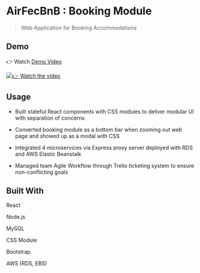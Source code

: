# AirFecBnB : Booking Module

> Web Application for Booking Accommodations 

## Demo


👉 Watch [Demo Video](https://www.youtube.com/watch?v=ZaMoZ0U07QY)

[![👉 Watch the video](https://media.giphy.com/media/2scmhVtxeTbb5dnej1/giphy.gif)](https://www.youtube.com/watch?v=ZaMoZ0U07QY)

## Usage


- Built stateful React components with CSS modules to deliver modular UI with separation of concerns

- Converted booking module as a bottom bar when zooming out web page and showed up as a modal with CSS

- Integrated 4 microservices via Express proxy server deployed with RDS and AWS Elastic Beanstalk 

- Managed team Agile Workflow through Trello ticketing system to ensure non-conflicting goals


## Built With

React 

Node.js 

MySQL

CSS Module

Bootstrap

AWS (RDS, EBS)



